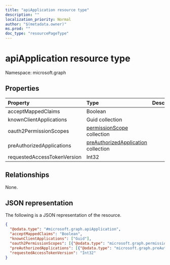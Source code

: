 ```yaml
---
title: "apiApplication resource type"
description: ""
localization_priority: Normal
author: "$(metadata.owner)"
ms.prod: ""
doc_type: "resourcePageType"
---
```


# apiApplication resource type

Namespace: microsoft.graph

## Properties

| Property                    | Type                                                                            | Description |
| :-------------------------- | :------------------------------------------------------------------------------ | :---------- |
| acceptMappedClaims          | Boolean                                                                         |             |
| knownClientApplications     | Guid collection                                                                 |             |
| oauth2PermissionScopes      | [permissionScope](../resources/permissionscope.md) collection                   |             |
| preAuthorizedApplications   | [preAuthorizedApplication](../resources/preauthorizedapplication.md) collection |             |
| requestedAccessTokenVersion | Int32                                                                           |             |

## Relationships

None.

## JSON representation

The following is a JSON representation of the resource.

<!-- {
  "blockType": "resource",
  "@odata.type": "microsoft.graph.apiApplication",
}
-->

```json
{
  "@odata.type": "#microsoft.graph.apiApplication",
  "acceptMappedClaims": "Boolean",
  "knownClientApplications": ["Guid"],
  "oauth2PermissionScopes": [{"@odata.type": "microsoft.graph.permissionScope"}],
  "preAuthorizedApplications": [{"@odata.type": "microsoft.graph.preAuthorizedApplication"}],
  "requestedAccessTokenVersion": "Int32"
}
```
